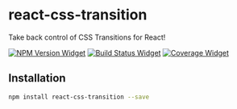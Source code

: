 # react-css-transition

Take back control of CSS Transitions for React!

[![NPM Version Widget]][npm version]
[![Build Status Widget]][build status]
[![Coverage Widget]][coverage]

## Installation

```sh
npm install react-css-transition --save
```


[npm version]: https://www.npmjs.com/package/react-css-transition

[npm version widget]: https://img.shields.io/npm/v/react-css-transition.svg?style=flat-square

[build status]: https://travis-ci.org/wikiwi/react-css-transition

[build status widget]: https://img.shields.io/travis/wikiwi/react-css-transition/master.svg?style=flat-square

[coverage]: https://codecov.io/gh/wikiwi/react-css-transition

[coverage widget]: https://codecov.io/gh/wikiwi/react-css-transition/branch/master/graph/badge.svg


